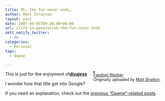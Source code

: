 ```yaml
---
title: Oh, the fun never ends…
author: Matt Stratton
layout: post
date: 2007-04-05T09:30:00+00:00
url: /life-in-general/oh-the-fun-never-ends
aktt_notify_twitter:
  - no
categories:
  - Personal
tags:
  - Dawne

---
```

<div style="float:right;margin-left:10px;margin-bottom:10px;">
  <a title="photo sharing" href="http://www.flickr.com/photos/mugsy/447223539/"><img style="border:2px solid #000000;" src="http://farm1.static.flickr.com/220/447223539_650d595835_m.jpg" alt="" /></a><br /> <span style="font-size:.9em;margin-top:0;"> <a href="http://www.flickr.com/photos/mugsy/447223539/">Fandom Wanker</a><br /> Originally uploaded by <a href="http://www.flickr.com/people/mugsy/">Matt Stratton</a>. </span>
</div>

This is just for the enjoyment of[**divajess**][1]

I wonder how that title got into Google?

If you need an explanation, check out the [previous &#8220;Dawne&#8221;-related posts][2].

 [1]: http://divajess.livejournal.com/
 [2]: /tags/dawne/